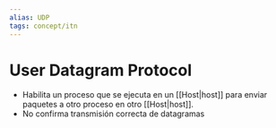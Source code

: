 ```yaml
---
alias: UDP
tags: concept/itn
---
```

# User Datagram Protocol
- Habilita un proceso que se ejecuta en un [[Host|host]] para enviar paquetes a otro proceso en otro [[Host|host]].
- No confirma transmisión correcta de datagramas
